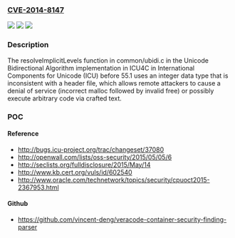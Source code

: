 ### [CVE-2014-8147](https://cve.mitre.org/cgi-bin/cvename.cgi?name=CVE-2014-8147)
![](https://img.shields.io/static/v1?label=Product&message=n%2Fa&color=blue)
![](https://img.shields.io/static/v1?label=Version&message=n%2Fa&color=blue)
![](https://img.shields.io/static/v1?label=Vulnerability&message=n%2Fa&color=brighgreen)

### Description

The resolveImplicitLevels function in common/ubidi.c in the Unicode Bidirectional Algorithm implementation in ICU4C in International Components for Unicode (ICU) before 55.1 uses an integer data type that is inconsistent with a header file, which allows remote attackers to cause a denial of service (incorrect malloc followed by invalid free) or possibly execute arbitrary code via crafted text.

### POC

#### Reference
- http://bugs.icu-project.org/trac/changeset/37080
- http://openwall.com/lists/oss-security/2015/05/05/6
- http://seclists.org/fulldisclosure/2015/May/14
- http://www.kb.cert.org/vuls/id/602540
- http://www.oracle.com/technetwork/topics/security/cpuoct2015-2367953.html

#### Github
- https://github.com/vincent-deng/veracode-container-security-finding-parser

